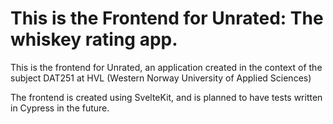 # This is the Frontend for Unrated: The whiskey rating app.
This is the frontend for Unrated, an application created in the context of the subject DAT251 at HVL (Western Norway University of Applied Sciences) 


The frontend is created using SvelteKit, and is planned to have tests written in Cypress in the future.
